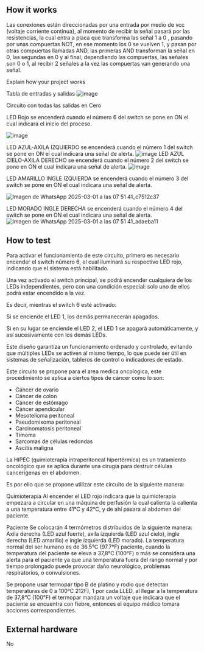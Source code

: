 <!---

This file is used to generate your project datasheet. Please fill in the information below and delete any unused
sections.

You can also include images in this folder and reference them in the markdown. Each image must be less than
512 kb in size, and the combined size of all images must be less than 1 MB.
-->

## How it works
Las conexiones están direccionadas por una entrada por medio de vcc (voltaje corriente continua), al momento de recibir la señal pasará por las resistencias, la cual entra a placa que transforma las señal 1 a 0 , pasando por unas compuertas NOT, en ese momento los 0 se vuelven 1, y pasan por otras compuertas llamadas AND, las primeras AND transforman la señal en 0, las segundas en 0 y al final, dependiendo las compuertas, las señales son 0 o 1, al recibir 2 señales a la vez  las compuertas van generando una señal.

Explain how your project works

Tabla de entradas y salidas
![image](https://github.com/user-attachments/assets/34dafd4c-19b1-46ad-ab33-5741bc8f2dc3)

Circuito con todas las salidas en Cero




LED Rojo se encenderá cuando el número 6 del switch se pone en ON el cual indicara el inicio del proceso.

![image](https://github.com/user-attachments/assets/e44fb032-97bc-4179-b5ba-ab38c8373e64)

LED AZUL-AXILA IZQUIERDO
se encenderá cuando el número 1 del switch se pone en ON el cual indicara una señal de alerta.
![image](https://github.com/user-attachments/assets/c02dad3d-27e4-48ad-9755-940f352f07b8)
LED AZUL CIELO-AXILA DERECHO
se encenderá cuando el número 2 del switch se pone en ON el cual indicara una señal de alerta.
![image](https://github.com/user-attachments/assets/d4a92e2f-c265-406f-90ba-99d5ff68e8cd)

LED AMARILLO INGLE IZQUIERDA
se encenderá cuando el número 3 del switch se pone en ON el cual indicara una señal de alerta.

![Imagen de WhatsApp 2025-03-01 a las 07 51 41_c7512c37](https://github.com/user-attachments/assets/93ac7e1e-e961-4514-8cd6-f28804106f0b)

LED MORADO INGLE DERECHA
se encenderá cuando el número 4 del switch se pone en ON el cual indicara una señal de alerta.
![Imagen de WhatsApp 2025-03-01 a las 07 51 41_adaeba11](https://github.com/user-attachments/assets/f5b89a92-eace-4f22-b3be-e1965a52a510)


## How to test
Para activar el funcionamiento de este circuito, primero es necesario encender el switch número 6, el cual iluminará su respectivo LED rojo, indicando que el sistema está habilitado.

Una vez activado el switch principal, se podrá encender cualquiera de los LEDs independientes, pero con una condición especial: solo uno de ellos podrá estar encendido a la vez.

Es decir, mientras el switch 6 esté activado:

Si se enciende el LED 1, los demás permanecerán apagados.

Si en su lugar se enciende el LED 2, el LED 1 se apagará automáticamente, y así sucesivamente con los demás LEDs.

Este diseño garantiza un funcionamiento ordenado y controlado, evitando que múltiples LEDs se activen al mismo tiempo, lo que puede ser útil en sistemas de señalización, tableros de control o indicadores de estado.

Este circuito se propone para el area medica oncologica, este procedimiento se aplica a ciertos tipos de cáncer como lo son:
- Cáncer de ovario
- Cáncer de colon
- Cáncer de estómago
- Cáncer apendicular
- Mesotelioma peritoneal
- Pseudomixoma peritoneal
- Carcinomatosis peritoneal
- Timoma
- Sarcomas de células redondas
- Ascitis maligna

La HIPEC (quimioterapia intraperitoneal hipertérmica) es un tratamiento oncológico que se aplica durante una cirugía para destruir células cancerígenas en el abdomen. 

Es por ello que se propone utilizar este circuito de la siguiente manera: 

Quimioterapia
Al encender el LED rojo indicara que la quimioterapia empezara a circular en una máquina de perfusión la cual calienta la calienta a una temperatura entre 41°C y 42°C, y de ahí pasara al abdomen del paciente.

Paciente
Se colocarán 4 termómetros distribuidos de la siguiente manera: Axila derecha (LED azul fuerte), axila izquierda (LED azul cielo), ingle derecha (LED amarillo) e ingle izquierda (LED morado). La temperatura normal del ser humano es de 36.5°C (97.7°F) paciente, cuando la temperatura del paciente se eleva a 37,8°C (100°F) o más se considera una alerta para el paciente ya que una temperatura fuera del rango normal y por tiempo prolongado puede provocar daño neurológico, problemas respiratorios, o convulsiones. 

Se propone usar termopar tipo B de platino y rodio que detectan temperaturas de 0 a 100°C 212F), 1 por cada LLED, al llegar a la temperatura de 37,8°C (100°F) el termopar mandara un voltaje que indicara que el paciente se encuentra con fiebre, entonces el equipo médico tomara acciones correspondientes.


## External hardware

No
